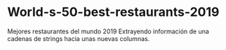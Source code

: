 # World-s-50-best-restaurants-2019
Mejores restaurantes del mundo 2019
Extrayendo información de una cadenas de strings hacia unas nuevas columnas.
